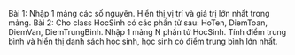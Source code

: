 Bài 1: Nhập 1 mảng các số nguyên. Hiển thị vị trí và giá trị lớn nhất trong mảng.
Bài 2: Cho class HocSinh có các phần tử sau: HoTen, DiemToan, DiemVan, DiemTrungBinh. Nhập 1 mảng N phần tử HocSinh. Tính điểm trung bình và hiển thị danh sách học sinh, học sinh có điểm trung bình lớn nhất.
